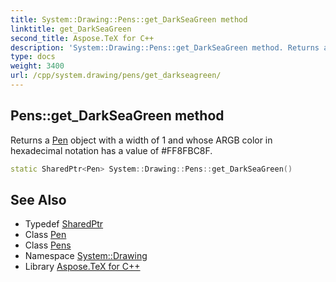 ```yaml
---
title: System::Drawing::Pens::get_DarkSeaGreen method
linktitle: get_DarkSeaGreen
second_title: Aspose.TeX for C++
description: 'System::Drawing::Pens::get_DarkSeaGreen method. Returns a Pen object with a width of 1 and whose ARGB color in hexadecimal notation has a value of #FF8FBC8F in C++.'
type: docs
weight: 3400
url: /cpp/system.drawing/pens/get_darkseagreen/
---
```

## Pens::get_DarkSeaGreen method


Returns a [Pen](../../pen/) object with a width of 1 and whose ARGB color in hexadecimal notation has a value of #FF8FBC8F.

```cpp
static SharedPtr<Pen> System::Drawing::Pens::get_DarkSeaGreen()
```

## See Also

* Typedef [SharedPtr](../../../system/sharedptr/)
* Class [Pen](../../pen/)
* Class [Pens](../)
* Namespace [System::Drawing](../../)
* Library [Aspose.TeX for C++](../../../)
